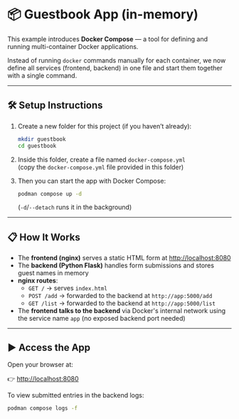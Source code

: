 # 📦 Guestbook App (in-memory)

This example introduces **Docker Compose** — a tool for defining and running multi-container Docker applications.

Instead of running `docker` commands manually for each container, we now define all services (frontend, backend) in one file and start them together with a single command.

---

## 🛠️ Setup Instructions

1. Create a new folder for this project (if you haven’t already):

   ```bash
   mkdir guestbook
   cd guestbook
   ```

2. Inside this folder, create a file named `docker-compose.yml`  
   (copy the `docker-compose.yml` file provided in this folder)

3. Then you can start the app with Docker Compose:

   ```bash
   podman compose up -d
   ```
   (`-d`/`--detach` runs it in the background)

---

## 📋 How It Works

- The **frontend (nginx)** serves a static HTML form at [http://localhost:8080](http://localhost:8080)
- The **backend (Python Flask)** handles form submissions and stores guest names in memory
- **nginx routes**:
  - `GET /` → serves `index.html`
  - `POST /add` → forwarded to the backend at `http://app:5000/add`
  - `GET /list` → forwarded to the backend at `http://app:5000/list`
- The **frontend talks to the backend** via Docker's internal network using the service name `app` (no exposed backend port needed)

---

## ▶️ Access the App

Open your browser at:

👉 [http://localhost:8080](http://localhost:8080)

To view submitted entries in the backend logs:

```bash
podman compose logs -f
```
